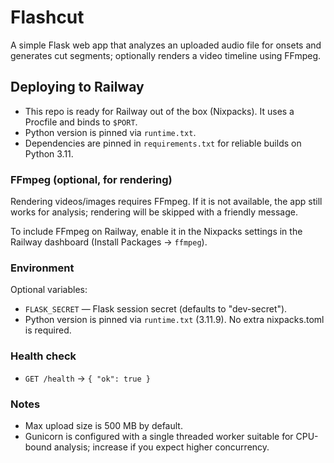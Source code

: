 # Flashcut

A simple Flask web app that analyzes an uploaded audio file for onsets and generates cut segments; optionally renders a video timeline using FFmpeg.

## Deploying to Railway

- This repo is ready for Railway out of the box (Nixpacks). It uses a Procfile and binds to `$PORT`.
- Python version is pinned via `runtime.txt`.
- Dependencies are pinned in `requirements.txt` for reliable builds on Python 3.11.

### FFmpeg (optional, for rendering)
Rendering videos/images requires FFmpeg. If it is not available, the app still works for analysis; rendering will be skipped with a friendly message.

To include FFmpeg on Railway, enable it in the Nixpacks settings in the Railway dashboard (Install Packages → `ffmpeg`).

### Environment

Optional variables:
- `FLASK_SECRET` — Flask session secret (defaults to "dev-secret").
 - Python version is pinned via `runtime.txt` (3.11.9). No extra nixpacks.toml is required.

### Health check

- `GET /health` → `{ "ok": true }`

### Notes

- Max upload size is 500 MB by default.
- Gunicorn is configured with a single threaded worker suitable for CPU-bound analysis; increase if you expect higher concurrency.
